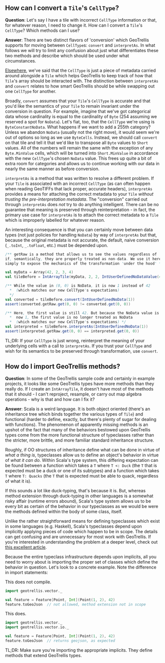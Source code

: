 ## How can I convert a `Tile`'s `CellType`?

**Question**: Let's say I have a tile with incorrect `CellType` information or
that, for whatever reason, I need to change it. How can I convert a
`Tile`'s `CellType`? Which methods can I use?

**Answer**: There are two distinct flavors of 'conversion' which GeoTrellis supports
for moving between `CellType`s: `convert` and `interpretAs`. In what
follows we will try to limit any confusion about just what differentiates
these two methods and describe which should be used under what circumstances.  

[Elsewhere](core-concepts.md#cell-types), we've said that the `CellType` is just
a piece of metadata carried around alongside a `Tile` which helps GeoTrellis
to keep track of how that `Tile`'s array should be interacted with. The
distinction between `interpretAs` and `convert` relates to how smart GeoTrellis
should be while swapping out one `CellType` for another.  

Broadly, `convert` assumes that your `Tile`'s `CellType` is accurate and
that you'd like the semantics of your `Tile` to remain invariant under
the conversion in question. For example, imagine that we've got
categorical data whose cardinality is equal to the cardinality of `Byte`
(254 assuming we reserved a spot for `NoData`). Let's fiat, too, that
the `CellType` we're using is `ByteConstantNoData`. What happens if we want
to add a 255th category? Unless we abandon `NoData` (usually not the
right move), it would seem we're out of options so long as we use
`ByteCells`. Instead, we should call `convert` on that tile and tell it
that we'd like to transpose all `Byte` values to `Short` values. All of
the numbers will remain the same with the exception of any
`Byte.MinValue` cells, which will be turned into `Short.MinValue` in
accordance with the new `CellType`'s chosen `NoData` value. This frees
up quite a bit of extra room for categories and allows us to continue
working with our data in nearly the same manner as before conversion.  

`interpretAs` is a method that was written to resolve a different
problem. If your `Tile` is associated with an incorrect `CellType` (as
can often happen when reading GeoTIFFs that lack proper, accurate headers),
`interpretAs` provides a means for attaching the correct metadata to
your `Tile` *without trusting the pre-interpretation metadata*. The
"conversion" carried out through `interpretAs` does *not* try to do
anything intelligent. There can be no guarantee that meaning
is preserved through reinterpretation - in fact, the primary use case
for `interpretAs` is to attach the correct metadata to a `Tile` which is
improperly labelled for whatever reason.  

An interesting consequence is that you can certainly move between
data types (not just policies for handling `NoData`) by way of
`interpretAs` but that, because the original metadata is not accurate,
the default, naive conversion (`_.toInt`, `_.toFloat`, etc.) must be
depended upon.  

```scala
/** getRaw is a method that allows us to see the values regardless of
if, semantically, they are properly treated as non-data. We use it here
simply to expose the mechanics of the transformation 'under the hood' */

val myData = Array(42, 2, 3, 4)
val tileBefore = IntArrayTile(myData, 2, 2, IntUserDefinedNoDataValue(42))

/** While the value in (0, 0) is NoData, it is now 1 instead of 42
  *  (which matches our new CellType's expectations)
  */
val converted = tileBefore.convert(IntUserDefinedNoData(1))
assert(converted.getRaw.get(0, 0) != converted.get(0, 0))

/** Here, the first value is still 42. But because the NoData value is
  *  now 1, the first value is no longer treated as NoData
  *  (which matches our new CellType's expectations) */
val interpreted = tileBefore.interpretAs(IntUserDefinedNoData(1))
assert(interpreted.getRaw.get(0, 0) == interpreted.get(0, 0))
```

TL;DR: If your `CellType` is just wrong, reinterpret the meaning of your
underlying cells with a call to `interpretAs`. If you trust your
`CellType` and wish for its semantics to be preserved through
transformation, use `convert`.  


## How do I import GeoTrellis methods?

**Question**: In some of the GeoTrellis sample code and certainly in example
projects, it looks like some GeoTrellis types have more methods than
they really do. If I create an `IntArrayTile`, it doesn't have most of
the methods that it should - I can't reproject, resample, or carry out
map algebra operations - why is that and how can I fix it?  

**Answer**: Scala is a weird language. It is both object oriented
(there's an inheritance tree which binds together the various types of
`Tile`) and functional (harder to define, exactly, but there's plenty of
sugar for dealing with functions). The phenomenon of apparently missing
methods is an upshot of the fact that many of the behaviors bestowed upon
GeoTrellis types come from the more functional structure of typeclasses
rather than the stricter, more brittle, and more familiar standard
inheritance structure.  

Roughly, if OO structures of inheritance define what can be done in virtue
of *what a thing is*, typeclasses allow us to define an object's
behavior in virtue of *what it can do*. Within Scala's type system, this
differing expectation can be found between a function which takes a `T`
where `T <: Duck` (the `T` that is expected must be a duck or one of its
subtypes) and a function which takes `T` where `T: Quacks` (the `T` that is
expected must be able to quack, regardless of what it is).  

If this sounds a lot like duck-typing, that's because it is. But,
whereas method extension through duck-typing in other languages is a
somewhat risky affair (runtime errors abound), Scala's type system
allows us to be every bit as certain of the behavior in our typeclasses
as we would be were the methods defined within the body of some class,
itself.  

Unlike the rather straightforward means for defining typeclasses which
exist in some languages (e.g. Haskell), Scala's typeclasses depend upon
implicitly applying pieces of code which happen to be in scope. The details
can get confusing and are unnecessary for most work with GeoTrellis. If you're
interested in understanding the problem at a deeper level, check out [this excellent
article](http://danielwestheide.com/blog/2013/02/06/the-neophytes-guide-to-scala-part-12-type-classes.html).  

Because the entire typeclass infrastructure depends upon implicits, all
you need to worry about is importing the proper set of classes which
define the behavior in question. Let's look to a concrete example. Note
the difference in import statements:  

This does not compile.
```scala
import geotrellis.vector._

val feature = Feature[Point, Int](Point(1, 2), 42)
feature.toGeoJson  // not allowed, method extension not in scope
```

This does.
```scala
import geotrellis.vector._
import geotrellis.vector.io._

val feature = Feature[Point, Int](Point(1, 2), 42)
feature.toGeoJson  // returns geojson, as expected
```

TL;DR: Make sure you're importing the appropriate implicits. They define
methods that extend GeoTrellis types.  
